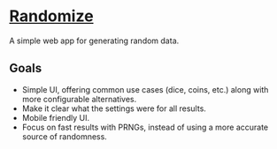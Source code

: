 [Randomize](http://nickmccurdy.com/randomize/)
=======================================================

A simple web app for generating random data.

Goals
-----

- Simple UI, offering common use cases (dice, coins, etc.) along with more configurable alternatives.
- Make it clear what the settings were for all results.
- Mobile friendly UI.
- Focus on fast results with PRNGs, instead of using a more accurate source of randomness.
